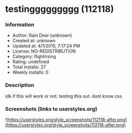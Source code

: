 # testinggggggggg (112118)

### Information
- Author: Rain Dear (unknown)
- Created at: unknown
- Updated at: 4/1/2015, 7:17:24 PM
- License: NO-REDISTRIBUTION
- Category: flightrising
- Rating: undefined
- Total installs: 27
- Weekly installs: 0


### Description
idk if this will work or not. testing this out. dont know css


### Screenshots (links to userstyles.org)
![https://userstyles.org/style_screenshots/112118-after.png](https://userstyles.org/style_screenshots/112118-after.png)


